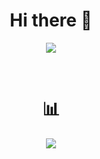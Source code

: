 <h1 align="center">Hi there 👋</h1>

<p align = "center">
<img src="https://discord.c99.nl/widget/theme-1/670589668500176916.png">
</p>

<br>

<h1 align="center">📊</h1>

<p align = "center">
<img src="https://github-readme-stats.vercel.app/api/?username=xzolw&show_icons=true&include_all_commits&theme=dracula">
</p>
